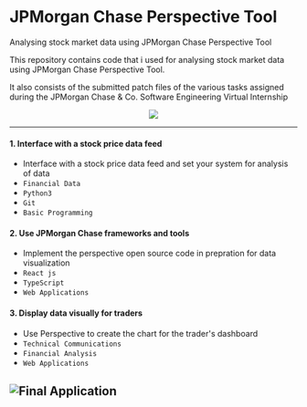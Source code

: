# JPMorgan Chase **Perspective** Tool
Analysing stock market data using JPMorgan Chase Perspective Tool

This repository contains code that i used for analysing stock market data using JPMorgan Chase Perspective Tool. 

It also consists of the submitted patch files of the various tasks assigned during the JPMorgan Chase & Co. Software Engineering Virtual Internship

<p align="center">
<a href="https://www.insidesherpa.com/virtual-internships/prototype/R5iK7HMxJGBgaSbvk/Technology%20Virtual%20Experience" target="_blank">
<img src="https://insidesherpa-assets.s3-ap-southeast-2.amazonaws.com/icons/jpmorgan/github+repo+images/jpmc+github+img.png">
	</a>
</p>

---
#### 1. Interface with a stock price data feed
- Interface with a stock price data feed and set your system for analysis of data
- `Financial Data` 
- `Python3`
- `Git`
- `Basic Programming`

#### 2. Use JPMorgan Chase frameworks and tools 
- Implement the perspective open source code in prepration for data visualization 
- `React js` 
- `TypeScript`
- `Web Applications`

#### 3. Display data visually for traders 
- Use Perspective to create the chart for the trader's dashboard  
- `Technical Communications` 
- `Financial Analysis`
- `Web Applications`


![Final Application](https://dev-to-uploads.s3.amazonaws.com/uploads/articles/tz42b7fh6ovkvziqw5qc.jpg)
---
